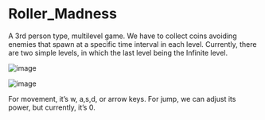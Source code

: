 # Roller_Madness
A 3rd person type, multilevel game. 
We have to collect coins avoiding enemies that spawn at a specific time interval in each level. Currently, there are two simple levels, in which the last level being the Infinite level.

![image](https://user-images.githubusercontent.com/64123004/125431413-9fcb1816-8be9-492f-88af-abd3f3e2e9f5.png)

![image](https://user-images.githubusercontent.com/64123004/125430675-08dccf8c-1460-419f-8367-93e94a508bf9.png)

For movement, it’s w, a,s,d, or arrow keys. For jump, we can adjust its power, but currently, it’s 0.
